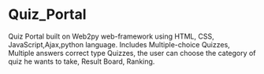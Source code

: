 # Quiz_Portal
Quiz Portal built on Web2py web-framework using HTML, CSS, JavaScript,Ajax,python language. Includes Multiple-choice Quizzes, Multiple answers correct type Quizzes, the user can choose the category of quiz he wants to take, Result Board, Ranking. 
